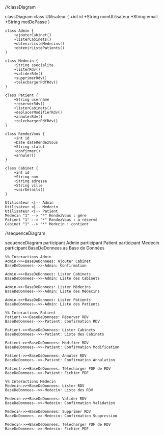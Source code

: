 //classDiagram
  

classDiagram
    class Utilisateur {
        +int id
        +String nomUtilisateur
        +String email
        +String motDePasse
    }

    class Admin {
        +ajouterCabinet()
        +listerCabinets()
        +obtenirListeMedecins()
        +obtenirListePatients()
    }

    class Medecin {
        +String specialite
        +listerRdv()
        +validerRdv()
        +supprimerRdv()
        +telechargerPdfRdv()
    }

    class Patient {
        +String username
        +reserverRdv()
        +listerCabinets()
        +deplacerModifierRdv()
        +annulerRdv()
        +telechargerPdfRdv()
    }

    class RendezVous {
        +int id
        +Date dateRendezVous
        +String statut
        +confirmer()
        +annuler()
    }

    class Cabinet {
        +int id
        +String nom
        +String adresse
        +String ville
        +voirDetails()
    }

    Utilisateur <|-- Admin
    Utilisateur <|-- Medecin
    Utilisateur <|-- Patient
    Medecin "1" --> "*" RendezVous : gère
    Patient "1" --> "*" RendezVous : a réservé
    Cabinet "1" --> "*" Medecin : contient






//sequenceDiagram

sequenceDiagram
    participant Admin
    participant Patient
    participant Medecin
    participant BaseDeDonnees as Base de Données

    %% Interactions Admin
    Admin->>+BaseDeDonnees: Ajouter Cabinet
    BaseDeDonnees-->>-Admin: Confirmation

    Admin->>+BaseDeDonnees: Lister Cabinets
    BaseDeDonnees-->>-Admin: Liste des Cabinets

    Admin->>+BaseDeDonnees: Lister Médecins
    BaseDeDonnees-->>-Admin: Liste des Médecins

    Admin->>+BaseDeDonnees: Lister Patients
    BaseDeDonnees-->>-Admin: Liste des Patients

    %% Interactions Patient
    Patient->>+BaseDeDonnees: Réserver RDV
    BaseDeDonnees-->>-Patient: Confirmation RDV

    Patient->>+BaseDeDonnees: Lister Cabinets
    BaseDeDonnees-->>-Patient: Liste des Cabinets

    Patient->>+BaseDeDonnees: Modifier RDV
    BaseDeDonnees-->>-Patient: Confirmation Modification

    Patient->>+BaseDeDonnees: Annuler RDV
    BaseDeDonnees-->>-Patient: Confirmation Annulation

    Patient->>+BaseDeDonnees: Télécharger PDF de RDV
    BaseDeDonnees-->>-Patient: Fichier PDF

    %% Interactions Médecin
    Medecin->>+BaseDeDonnees: Lister RDV
    BaseDeDonnees-->>-Medecin: Liste des RDV

    Medecin->>+BaseDeDonnees: Valider RDV
    BaseDeDonnees-->>-Medecin: Confirmation Validation

    Medecin->>+BaseDeDonnees: Supprimer RDV
    BaseDeDonnees-->>-Medecin: Confirmation Suppression

    Medecin->>+BaseDeDonnees: Télécharger PDF de RDV
    BaseDeDonnees-->>-Medecin: Fichier PDF
